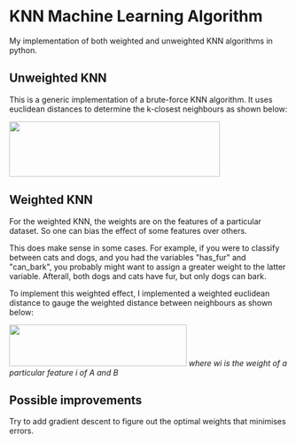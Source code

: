 # KNN Machine Learning Algorithm
My implementation of both weighted and unweighted KNN algorithms in python.

## Unweighted KNN
This is a generic implementation of a brute-force KNN algorithm. It uses euclidean distances to determine the k-closest neighbours as shown below:

<img src="https://github.com/jjasim/Weighted-KNN-Machine-Learning-Algorithm/blob/main/images/unweighted.png" width="380" height="100">

## Weighted KNN
For the weighted KNN, the weights are on the features of a particular dataset. 
So one can bias the effect of some features over others.

This does make sense in some cases. For example, if you were to classify between cats and dogs, and you had the variables "has_fur" and "can_bark", you probably might want to assign a greater weight to the latter variable. Afterall, both dogs and cats have fur, but only dogs can bark.

To implement this weighted effect, I implemented a weighted euclidean distance to gauge the weighted distance between neighbours as shown below:

<img src="https://github.com/jjasim/Weighted-KNN-Machine-Learning-Algorithm/blob/main/images/weighted.png" width="320" height="75">
<i> where wi is the weight of a particular feature i of A and B </i>

## Possible improvements
Try to add gradient descent to figure out the optimal weights that minimises errors. 